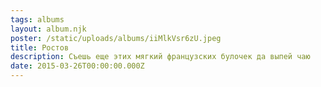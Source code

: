 ```yaml
---
tags: albums
layout: album.njk
poster: /static/uploads/albums/iiMlkVsr6zU.jpeg
title: Ростов
description: Съешь еще этих мягкий французских булочек да выпей чаю
date: 2015-03-26T00:00:00.000Z
---
```

